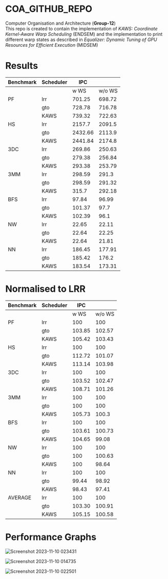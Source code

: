 # COA_GITHUB_REPO
Computer Organisation and Architecture
(**Group-12**) <br />
This repo is created to contain the implementation of *KAWS: Coordinate Kernel-Aware Warp Scheduling* (ENDSEM) and the implementation to print different warp states as described in *Equalizer: Dynamic Tuning of GPU Resources for Efficient Execution* (MIDSEM) <br />

# Results 
| **Benchmark** | **Scheduler** | **IPC** |        | 
|---------------|---------------|---------|--------|
|               |               | w WS    | w/o WS |
| PF            | lrr           | 701.25  | 698.72 |           
|               | gto           | 728.78  | 716.78 |           
|               | KAWS          | 739.32  | 722.63 |  
| HS            | lrr           | 2157.7  | 2091.5 |           
|               | gto           | 2432.66 | 2113.9 |           
|               | KAWS          | 2441.84 | 2174.8 |  
| 3DC           | lrr           | 269.86  | 250.63 |           
|               | gto           | 279.38  | 256.84 |           
|               | KAWS          | 293.38  | 253.79 |  
| 3MM           | lrr           | 298.59  | 291.3  |           
|               | gto           | 298.59  | 291.32 |           
|               | KAWS          | 315.7   | 292.18 |  
| BFS           | lrr           | 97.84   | 96.99  |
|               | gto           | 101.37  | 97.7   |            
|               | KAWS          | 102.39  | 96.1   |                   
| NW            | lrr           | 22.65   | 22.11  |           
|               | gto           | 22.64   | 22.25  |           
|               | KAWS          | 22.64   | 21.81  |                    
| NN            | lrr           | 186.45  | 177.91 |           
|               | gto           | 185.42  | 176.2  |           
|               | KAWS          | 183.54  | 173.31 |                   


# Normalised to LRR
| **Benchmark** | **Scheduler** | **IPC** |        | 
|---------------|---------------|---------|--------|
|               |               | w WS    | w/o WS |
| PF            | lrr           | 100     | 100    |            
|               | gto           | 103.85  | 102.57 |            
|               | KAWS          | 105.42  | 103.43 | 
| HS            | lrr           | 100     | 100    |            
|               | gto           | 112.72  | 101.07 |            
|               | KAWS          | 113.14  | 103.98 |  
| 3DC           | lrr           | 100     | 100    |            
|               | gto           | 103.52  | 102.47 |            
|               | KAWS          | 108.71  | 101.26 | 
| 3MM           | lrr           | 100     | 100    |            
|               | gto           | 100     | 100    |            
|               | KAWS          | 105.73  | 100.3  | 
| BFS           | lrr           | 100     | 100    |
|               | gto           | 103.61  | 100.73 |            
|               | KAWS          | 104.65  | 99.08  |                                 
| NW            | lrr           | 100     | 100    |            
|               | gto           | 100     | 100.63 |            
|               | KAWS          | 100     | 98.64  |            
| NN            | lrr           | 100     | 100    |            
|               | gto           | 99.44   | 98.92  |            
|               | KAWS          | 98.43   | 97.41  |               
| AVERAGE       | lrr           | 100     | 100    |   
|               | gto           | 103.30  | 100.91 |           
|               | KAWS          | 105.15  | 100.58 |

# Performance Graphs

![Screenshot 2023-11-10 023431](https://github.com/Aman398/COA_GITHUB_REPO/assets/94309830/4de969ff-7355-42d1-a529-b2bef3950da1)

![Screenshot 2023-11-10 014735](https://github.com/Aman398/COA_GITHUB_REPO/assets/94309830/9383744f-01ad-4675-8063-1f777b829746)

![Screenshot 2023-11-10 022501](https://github.com/Aman398/COA_GITHUB_REPO/assets/94309830/fe8f4626-6e74-427d-82fd-63759057d790)
